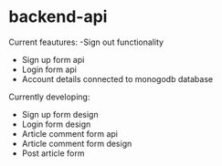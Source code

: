 # backend-api

  Current feautures:
  -Sign out functionality
 - Sign up form api
 - Login form api
 - Account details connected to monogodb database
  
  Currently developing:
 - Sign up form design
 - Login form design
 - Article comment form api
 - Article comment form design
 - Post article form

